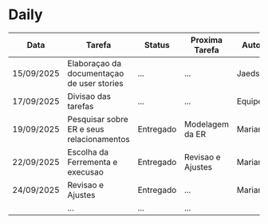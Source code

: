 

# Daily 



Data        |   Tarefa                                       |  Status       | Proxima Tarefa                       |  Autor   | 
----------- | ---------------------------------------------- | ------------- |------------------------------------- |  ------- | 
15/09/2025  | Elaboraçao da documentaçao de user stories     |    ...        |    ...                               | Jaedson  | 
17/09/2025  |   Divisao das tarefas                          |    ...        |    ...                               | Equipe   | 
19/09/2025  |   Pesquisar sobre ER e seus relacionamentos    |  Entregado    |  Modelagem da ER                     | Mariana  |
22/09/2025  |   Escolha da Ferrementa e execusao             |  Entregado    |  Revisao e Ajustes                   | Mariana  | 
24/09/2025  |   Revisao e Ajustes                            |  Entregado    |    ...                               | Mariana  | 
            |    ...                                         |    ...        |    ...                               |          | 



